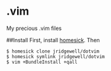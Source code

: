 .vim
====

My precious .vim files

##Install
First, install [homesick](https://github.com/technicalpickles/homesick). Then 

    $ homesick clone jridgewell/dotvim
    $ homesick symlink jridgewell/dotvim
    $ vim +BundleInstall +qall
